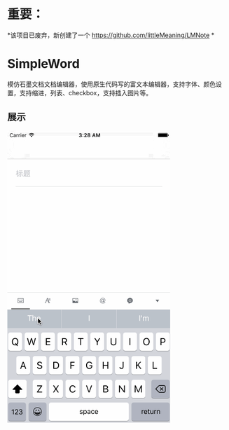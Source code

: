 # 重要：
*该项目已废弃，新创建了一个 https://github.com/littleMeaning/LMNote *

# SimpleWord
模仿石墨文档文档编辑器，使用原生代码写的富文本编辑器，支持字体、颜色设置，支持缩进，列表、checkbox，支持插入图片等。

## 展示

![image](https://github.com/littleMeaning/SimpleWord/blob/master/display.gif)
